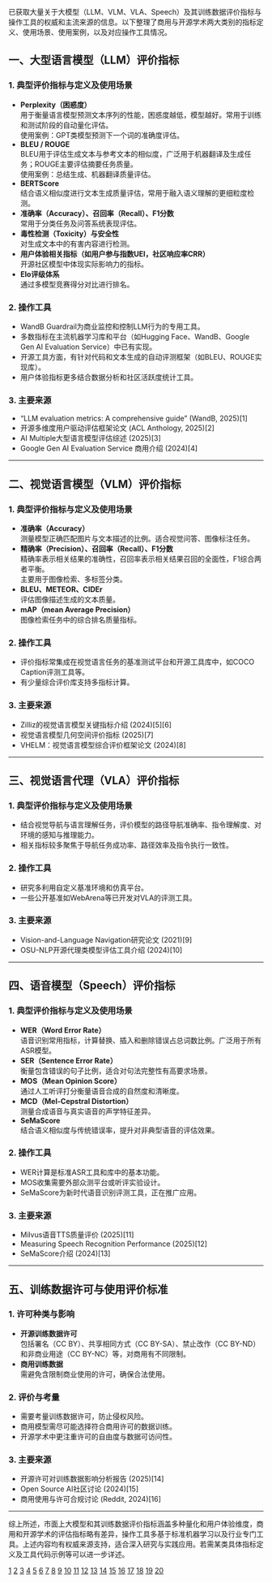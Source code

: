 已获取大量关于大模型（LLM、VLM、VLA、Speech）及其训练数据评价指标与操作工具的权威和主流来源的信息。以下整理了商用与开源学术两大类别的指标定义、使用场景、使用案例，以及对应操作工具情况。

## 一、大型语言模型（LLM）评价指标

### 1. 典型评价指标与定义及使用场景
- **Perplexity（困惑度）**  
  用于衡量语言模型预测文本序列的性能，困惑度越低，模型越好。常用于训练和测试阶段的自动量化评估。  
  使用案例：GPT类模型预测下一个词的准确度评估。  
- **BLEU / ROUGE**  
  BLEU用于评估生成文本与参考文本的相似度，广泛用于机器翻译及生成任务；ROUGE主要评估摘要任务质量。  
  使用案例：总结生成、机器翻译质量评估。  
- **BERTScore**  
  结合语义相似度进行文本生成质量评估，常用于融入语义理解的更细粒度检测。  
- **准确率（Accuracy）、召回率（Recall）、F1分数**  
  常用于分类任务及问答系统表现评估。  
- **毒性检测（Toxicity）与安全性**  
  对生成文本中的有害内容进行检测。  
- **用户体验相关指标（如用户参与指数UEI，社区响应率CRR）**  
  开源社区模型中体现实际影响力的指标。  
- **Elo评级体系**  
  通过多模型竞赛得分对比进行排名。  

### 2. 操作工具
- WandB Guardrail为商业监控和控制LLM行为的专用工具。  
- 多数指标在主流机器学习库和平台（如Hugging Face、WandB、Google Gen AI Evaluation Service）中已有实现。  
- 开源工具方面，有针对代码和文本生成的自动评测框架（如BLEU、ROUGE实现库）。  
- 用户体验指标更多结合数据分析和社区活跃度统计工具。  

### 3. 主要来源  
- “LLM evaluation metrics: A comprehensive guide” (WandB, 2025)[1]
- 开源多维度用户驱动评估框架论文 (ACL Anthology, 2025)[2]
- AI Multiple大型语言模型评估综述 (2025)[3]
- Google Gen AI Evaluation Service 商用介绍 (2024)[4]

***

## 二、视觉语言模型（VLM）评价指标

### 1. 典型评价指标与定义及使用场景
- **准确率（Accuracy）**  
  测量模型正确匹配图片与文本描述的比例。适合视觉问答、图像标注任务。  
- **精确率（Precision）、召回率（Recall）、F1分数**  
  精确率表示相关结果的准确性，召回率表示相关结果召回的全面性，F1综合两者平衡。  
  主要用于图像检索、多标签分类。  
- **BLEU、METEOR、CIDEr**  
  评估图像描述生成的文本质量。  
- **mAP（mean Average Precision）**  
  图像检索任务中的综合排名质量指标。  

### 2. 操作工具
- 评价指标常集成在视觉语言任务的基准测试平台和开源工具库中，如COCO Caption评测工具等。  
- 有少量综合评价库支持多指标计算。  

### 3. 主要来源  
- Zilliz的视觉语言模型关键指标介绍 (2024)[5][6]
- 视觉语言模型几何空间评价指标 (2025)[7]
- VHELM：视觉语言模型综合评价框架论文 (2024)[8]

***

## 三、视觉语言代理（VLA）评价指标

### 1. 典型评价指标与定义及使用场景
- 结合视觉导航与语言理解任务，评价模型的路径导航准确率、指令理解度、对环境的感知与推理能力。  
- 相关指标较多聚焦于导航任务成功率、路径效率及指令执行一致性。  

### 2. 操作工具
- 研究多利用自定义基准环境和仿真平台。  
- 一些公开基准如WebArena等已开发对VLA的评测工具。  

### 3. 主要来源  
- Vision-and-Language Navigation研究论文 (2021)[9]
- OSU-NLP开源代理类模型评估工具介绍 (2024)[10]

***

## 四、语音模型（Speech）评价指标

### 1. 典型评价指标与定义及使用场景
- **WER（Word Error Rate）**  
  语音识别常用指标，计算替换、插入和删除错误占总词数比例。广泛用于所有ASR模型。  
- **SER（Sentence Error Rate）**  
  衡量包含错误的句子比例，适合对句法完整性有高要求场景。  
- **MOS（Mean Opinion Score）**  
  通过人工听评打分衡量语音合成的自然度和清晰度。  
- **MCD（Mel-Cepstral Distortion）**  
  测量合成语音与真实语音的声学特征差异。  
- **SeMaScore**  
  结合语义相似度与传统错误率，提升对非典型语音的评估效果。  

### 2. 操作工具
- WER计算是标准ASR工具和库中的基本功能。  
- MOS收集需要外部众测平台或听评实验设计。  
- SeMaScore为新时代语音识别评测工具，正在推广应用。  

### 3. 主要来源  
- Milvus语音TTS质量评价 (2025)[11]
- Measuring Speech Recognition Performance (2025)[12]
- SeMaScore介绍 (2024)[13]

***

## 五、训练数据许可与使用评价标准

### 1. 许可种类与影响
- **开源训练数据许可**  
  包括署名（CC BY）、共享相同方式（CC BY-SA）、禁止改作（CC BY-ND）和非商业用途（CC BY-NC）等，对商用有不同限制。  
- **商用训练数据**  
  需避免含限制商业使用的许可，确保合法使用。  

### 2. 评价与考量
- 需要考量训练数据许可，防止侵权风险。  
- 商用模型需尽可能选择符合商用许可的数据训练。  
- 开源学术中更注重许可的自由度与数据可访问性。  

### 3. 主要来源  
- 开源许可对训练数据影响分析报告 (2025)[14]
- Open Source AI社区讨论 (2024)[15]
- 商用使用与许可合规讨论 (Reddit, 2024)[16]

***

综上所述，市面上大模型和其训练数据评价指标涵盖多种量化和用户体验维度，商用和开源学术的评估指标略有差异，操作工具多基于标准机器学习以及行业专门工具。上述内容均有权威来源支持，适合深入研究与实践应用。若需某类具体指标定义及工具代码示例等可以进一步详述。

[1](https://wandb.ai/onlineinference/genai-research/reports/LLM-evaluation-metrics-A-comprehensive-guide-for-large-language-models--VmlldzoxMjU5ODA4NA)
[2](https://aclanthology.org/2025.gem-1.1.pdf)
[3](https://research.aimultiple.com/large-language-model-evaluation/)
[4](https://cloud.google.com/blog/products/ai-machine-learning/evaluating-large-language-models-in-business)
[5](https://zilliz.com/ai-faq/what-are-the-key-metrics-used-to-evaluate-visionlanguage-models)
[6](https://milvus.io/ai-quick-reference/what-are-the-key-metrics-used-to-evaluate-visionlanguage-models)
[7](https://arxiv.org/abs/2506.23329)
[8](https://arxiv.org/abs/2410.07112)
[9](https://arxiv.org/abs/2101.10504)
[10](https://github.com/OSU-NLP-Group/GUI-Agents-Paper-List/blob/main/paper_by_key/paper_evaluation.md)
[11](https://milvus.io/ai-quick-reference/what-are-common-metrics-for-evaluating-tts-quality)
[12](https://waywithwords.net/resource/measuring-speech-recognition-performance/)
[13](https://arxiv.org/html/2401.07506v1)
[14](https://www.knobbe.com/wp-content/uploads/2025/04/Legaltech-News-Open-Source-Licensing.pdf)
[15](https://discuss.opensource.org/t/training-data-access/152)
[16](https://www.reddit.com/r/MachineLearning/comments/18ftvv0/d_can_you_train_a_train_a_model_on_a_limiteduse/)
[17](https://www.frugaltesting.com/blog/best-practices-and-metrics-for-evaluating-large-language-models-llms)
[18](https://www.skopik.at/ait/2024_bigdata2.pdf)
[19](https://arxiv.org/pdf/2310.19736.pdf)
[20](https://www.confident-ai.com/blog/llm-evaluation-metrics-everything-you-need-for-llm-evaluation)